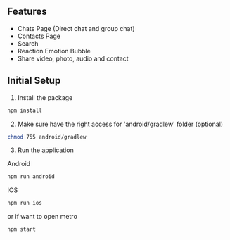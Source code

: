 ## Features

- Chats Page (Direct chat and group chat)
- Contacts Page
- Search
- Reaction Emotion Bubble
- Share video, photo, audio and contact

## Initial Setup

1. Install the package

```bash
npm install
```

2. Make sure have the right access for 'android/gradlew' folder (optional)

```bash
chmod 755 android/gradlew
```

3. Run the application

Android

```bash
npm run android
```

IOS

```bash
npm run ios
```

or if want to open metro 

```bash
npm start
```